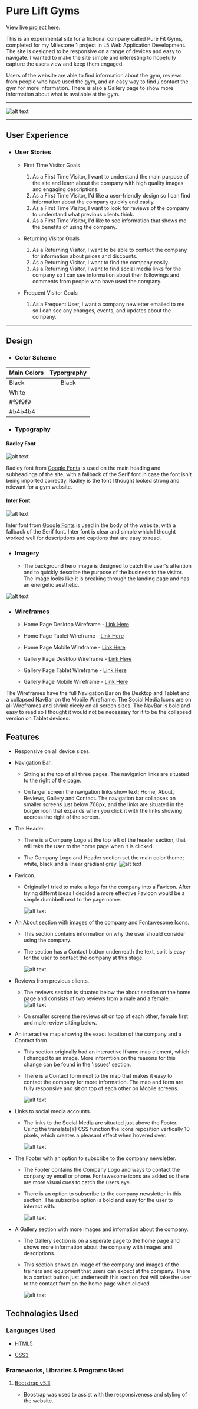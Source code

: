 # Pure Lift Gyms

[View live project here.](https://p-g1977.github.io/Pure-Lift-Gyms/)

This is an experimental site for a fictional company called Pure Fit Gyms, completed for my Milestone 1 project in L5 Web Application Development. The site is designed to be responsive on a range of devices and easy to navigate. I wanted to make the site simple and interesting to hopefully capture the users view and keep them engaged.

Users of the website are able to find information about the gym, reviews from people who have used the gym, and an easy way to find / contact the gym for more information. There is also a Gallery page to show more information about what is available at the gym.

---

![alt text](assets/docs/pages/contact.png "Logo title contact 1")

---
## User Experience

* ### User Stories

    * First Time Visitor Goals

        1. As a First Time Visitor, I want to understand the main purpose of the site and learn about the company with high quality images and engaging descriptions.
        2. As a First Time Visitor, I'd like a user-friendly design so I can find information about the company quickly and easily.
        3. As a First Time Visitor, I want to look for reviews of the company to understand what previous clients think.
        4. As a First Time Visitor, I'd like to see information that shows me the benefits of using the company. 

    * Returning Visitor Goals

        1. As a Returning Visitor, I want to be able to contact the company for information about prices and discounts.
        2. As a Returning Visitor, I want to find the company easily.
        3. As a Returning Visitor, I want to find social media links for the company so I can see information about their followings and comments from people who have used the company.

    * Frequent Visitor Goals

        1. As a Frequent User, I want a company newletter emailed to me so I can see any changes, events, and updates about the company.

---

## Design

* ### Color Scheme

| Main Colors   | Typorgraphy   |
| ------------- |:-------------:|
| Black         | Black         |
| White         |               |
| #f9f9f9       |               |
| #b4b4b4       |               |



* ### Typography

#### Radley Font

![alt text](assets/docs/fonts/Radley-font.png "Radley Font")

Radley font from [Google Fonts](https://fonts.google.com/) is used on the main heading and subheadings of the site, with a fallback of the Serif font in case the font isn't being imported correctly. Radley is the font I thought looked strong and relevant for a gym website.

#### Inter Font

 ![alt text](assets/docs/fonts/Inter-font.png "Radley Font")

 Inter font from [Google Fonts](https://fonts.google.com/) is used in the body of the website, with a fallback of the Serif font. Inter font is clear and simple which I thought worked well for descriptions and captions that are easy to read.

* ### Imagery

    * The background hero image is designed to catch the user's attention and to quickly describe the purpose of the business to the visitor. The image looks like it is breaking through the landing page and has an energetic aesthetic.

![alt text](assets/docs/pages/hero.png)


* ### Wireframes

    * Home Page Desktop Wireframe - [Link Here](assets/docs/wireframe/desktop-wire.png)

    * Home Page Tablet Wireframe - [Link Here](assets/docs/wireframe/tablet-wire.png)

    * Home Page Mobile Wireframe - [Link Here](assets/docs/wireframe/mobile-wire.png)

    * Gallery Page Desktop Wireframe - [Link Here](assets/docs/wireframe/desktop-gall-wire.png)

    * Gallery Page Tablet Wireframe - [Link Here](assets/docs/wireframe/tablet-gall-wire.png)

    * Gallery Page Mobile Wireframe - [Link Here](assets/docs/wireframe/mobile-gall-wire.png)

The Wireframes have the full Navigation Bar on the Desktop and Tablet and a collapsed NavBar on the Mobile Wireframe. The Social Media Icons are on all Wireframes and shrink nicely on all screen sizes. The NavBar is bold and easy to read so I thought it would not be necessary for it to be the collapsed version on Tablet devices.

## Features

* Responsive on all device sizes.

* Navigation Bar.

    * Sitting at the top of all three pages. The navigation links are situated to the right of the page.

    * On larger screen the navigation links show text; Home, About, Reviews, Gallery and Contact. The navigation bar collapses on smaller screens just below 768px, and the links are situated in the burger icon that expands when you click it with the links showing accross the right of the screen.

* The Header.

    * There is a Company Logo at the top left of the header section, that will take the user to the home page when it is clicked.

    * The Company Logo and Header section set the main color theme; white, black and a linear gradiant grey.
    ![alt text](assets/docs/pages/header.png "The header section image")

* Favicon.

    * Originally I tried to make a logo for the company into a Favicon. After trying differnt ideas I decided a more effective Favicon would be a simple dumbbell next to the page name.
    
        ![alt text](assets/docs/pages/favicon.png "Favicon image")

* An About section with images of the company and Fontawesome Icons.

    * This section contains information on why the user should consider using the company.

    * The section has a Contact button underneath the text, so it is easy for the user to contact the company at this stage.

        ![alt text](assets/docs/pages/about.png "The About section image of the website")

* Reviews from previous clients.

    * The reviews section is situated below the about section on the home page and consists of two reviews from a male and a female. 
    ![alt text](assets/docs/pages/review.png "The review section image")

    * On smaller screens the reviews sit on top of each other, female first and male review sitting below.


* An interactive map showing the exact location of the company and a Contact form.

    * This section originally had an interactive Iframe map element, which I changed to an image. More informtion on the reasons for this change can be found in the 'issues' section.

    * There is a Contact form next to the map that makes it easy to contact the company for more information. The map and form are fully responsive and sit on top of each other on Mobile screens.

        ![alt text](assets/docs/pages/contact-us.png "Contact-us page image with map")

* Links to social media accounts.

    * The links to the Social Media are situated just above the Footer. Using the translate(Y) CSS function the icons reposition vertically 10 pixels, which creates a pleasant effect when hovered over.

        ![alt text](assets/docs/pages/social-media.png "Social media web page image")

* The Footer with an option to subscribe to the company newsletter.

    * The Footer contains the Company Logo and ways to contact the conpany by email or phone. Fontawesome icons are added so there are more visual cues to catch the users eye.

    * There is an option to subscribe to the company newsletter in this section. The subscribe option is bold and easy for the user to interact with.

        ![alt text](assets/docs/pages/footer-subscribe.png)

* A Gallery section with more images and infomation about the company.

    * The Gallery section is on a seperate page to the home page and shows more information about the company with images and descriptions. 

    * This section shows an image of the company and images of the trainers and equipment that users can expect at the company. There is a contact button just underneath this section that will take the user to the contact form on the home page when clicked.

        ![alt text](assets/docs/pages/gallery.png "gallery image of the website")

## Technologies Used

### Languages Used

* [HTML5](https://en.wikipedia.org/wiki/HTML5)

* [CSS3](https://en.wikipedia.org/wiki/CSS#CSS_3)

### Frameworks, Libraries & Programs Used

1. [Bootstrap v5.3](https://getbootstrap.com/docs/5.3/getting-started/introduction/)
    
    * Boostrap was used to assist with the responsiveness and styling of the website.